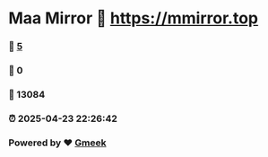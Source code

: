 # Maa Mirror :link: https://mmirror.top 
### :page_facing_up: [5](https://mmirror.top/tag.html) 
### :speech_balloon: 0 
### :hibiscus: 13084 
### :alarm_clock: 2025-04-23 22:26:42 
### Powered by :heart: [Gmeek](https://github.com/Meekdai/Gmeek)
